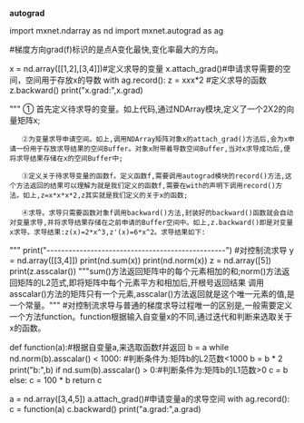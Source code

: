 **autograd**

import mxnet.ndarray as nd
import mxnet.autograd as ag

#梯度方向grad(f)标识的是点A变化最快,变化率最大的方向。

x = nd.array([[1,2],[3,4]])#定义求导的变量
x.attach_grad()#申请求导需要的空间，空间用于存放x的导数
with ag.record():
    z = x*x*x*2 #定义求导的函数
z.backward()
print("x.grad:",x.grad)

"""    ① 首先定义待求导的变量。如上代码,通过NDArray模块,定义了一个2X2的向量矩阵x;

       ②为变量求导申请空间。如上,调用NDArray矩阵对象x的attach_grad()方法后,会为x申请一份用于存放求导结果的空间Buffer。对象x附带着导数空间Buffer,当对x求导成功后,便将求导结果存储在x的空间Buffer中;
    
       ③定义关于待求导变量的函数f。定义函数f,需要调用autograd模块的record()方法,这个方法返回的结果可以理解为就是我们定义的函数f,需要在with的声明下调用record()方法。如上,z=x*x*x*2,z其实就是我们定义的关于x的函数;
    
       ④求导。求导只需要函数对象f调用backward()方法,封装好的backward()函数就会自动对变量求导,并将求导结果存储在之前申请的Buffer空间中。如上,z.backward()即是对变量x求导。求导结果:z(x)=2*x^3,z'(x)=6*x^2。求导结果如下:
"""
print("-------------------------------------------------")
#对控制流求导
y = nd.array([[3,4]])
print(nd.sum(x))
print(nd.norm(x))
z = nd.array([5])
print(z.asscalar())
"""sum()方法返回矩阵中的每个元素相加的和;norm()方法返回矩阵的L2范式,即将矩阵中每个元素平方和相加后,开根号返回结果
调用asscalar()方法的矩阵只有一个元素,asscalar()方法返回就是这个唯一元素的值,是一个常量。"""
#对控制流求导与普通的梯度求导过程唯一的区别是,一般需要定义一个方法function。function根据输入自变量x的不同,通过迭代和判断来选取关于x的函数。

def function(a):#根据自变量a,来选取函数f并返回
    b = a
    while nd.norm(b).asscalar() < 1000: #判断条件为:矩阵b的L2范数<1000
        b = b * 2
        print("b:",b)
        if nd.sum(b).asscalar() > 0:#判断条件为:矩阵b的L1范数>0
            c = b
        else:
            c = 100 * b
    return c

a = nd.array([3,4,5])
a.attach_grad()#申请变量a的求导空间
with ag.record():
    c = function(a)
c.backward()
print("a.grad:",a.grad)